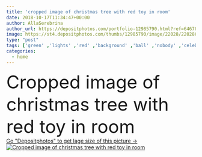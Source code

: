 ```yaml
---
title: 'cropped image of christmas tree with red toy in room'
date: 2018-10-17T11:34:47+00:00
author: AllaSerebrina
author_url: https://depositphotos.com/portfolio-12985790.html?ref=64678756
image: https://st4.depositphotos.com/thumbs/12985790/image/22028/220286792/api_thumb_450.jpg?forcejpeg=true
type: "post"
tags: ['green' ,'lights' ,'red' ,'background' ,'ball' ,'nobody' ,'celebration' ,'festive' ,'greeting' ,'happy' ,'holiday' ,'xmas' ,'bright' ,'texture' ,'winter' ,'merry' ,'fir' ,'home' ,'room' ,'indoors' ,'apartment' ,'casual' ,'bauble' ,'christmastime' ,'wintertime' ,'bokeh' ,'copy space' ,'christmas tree' ,'selective focus' ,'New Year' ,'merry christmas' ,'christmas eve' ,'christmas toy' ,'cropped image' ]
categories: 
  - home
---
```

<div aling="center">
            <font size="60"> Cropped image of christmas tree with red toy in room</font>   
</div>
<div>
    <a href='https://st4.depositphotos.com/thumbs/12985790/image/22028/220286792/api_thumb_450.jpg?forcejpeg=true?ref=64678756' target=_blank > Go "Depositphotos" to get lage size of this picture ->
        <img href='https://st4.depositphotos.com/thumbs/12985790/image/22028/220286792/api_thumb_450.jpg?forcejpeg=true?ref=64678756' src='https://st4.depositphotos.com/12985790/22028/i/950/depositphotos_220286792-stock-photo-cropped-image-christmas-tree-red.jpg?forcejpeg=true' alt='Cropped image of christmas tree with red toy in room' >
    </a>
</div>
